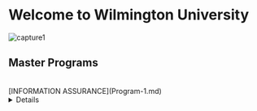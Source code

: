 # Welcome to Wilmington University

![capture1](https://user-images.githubusercontent.com/44885441/48521130-2ff67780-e841-11e8-8efa-807518dbd66f.PNG)

## Master Programs
<br/>
[INFORMATION ASSURANCE](Program-1.md)
<details>

- This course provides an overview of the fields of IT Security, Information Assurance and Risk Management. IT Security and Information Assurance are concerned with threats to the Confidentiality, Integrity and Availability (CIA) of information systems 
<details>

[PROJECT MANAGMENT](Program-2.md)
<details>

- The course helps to get better knowledge of risk management solutions based on project and program management standards developed by Project Management Institute (PMI)® and learn to put them into practice. ... The course provides detailed discussion of techniques to organize risk monitoring and control
<details>

[CYBER SECURITY](Program-3.md) 
<details>

- This course will provide a basic introduction to of all aspects of cyber-security including
business, policy and procedures, communications security, network security, security
management, legal issues, political issues, and technical issues
<details>
